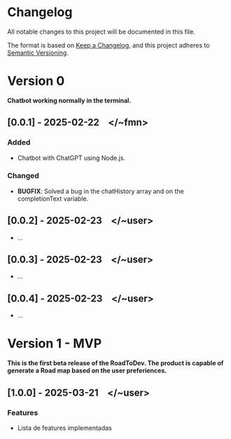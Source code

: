 # Changelog

All notable changes to this project will be documented in this file.

The format is based on [Keep a Changelog](https://keepachangelog.com/en/1.1.0/),
and this project adheres to [Semantic Versioning](https://semver.org/spec/v2.0.0.html).

# Version 0
**Chatbot working normally in the terminal.**

## [0.0.1] - 2025-02-22 &ensp; \</~fmn>

### Added

- Chatbot with ChatGPT using Node.js.

### Changed

- **BUGFIX**: Solved a bug in the chatHistory array and on the completionText variable.

## [0.0.2] - 2025-02-23 &ensp; \</~user>
- ...
## [0.0.3] - 2025-02-23 &ensp; \</~user>
- ...
## [0.0.4] - 2025-02-23 &ensp; \</~user>
- ...

# Version 1 - MVP
**This is the first beta release of the RoadToDev. The product is capable of generate a Road map based on the user preferiences.**

## [1.0.0] - 2025-03-21 &ensp; \</~user>

### Features

- Lista de features implementadas
